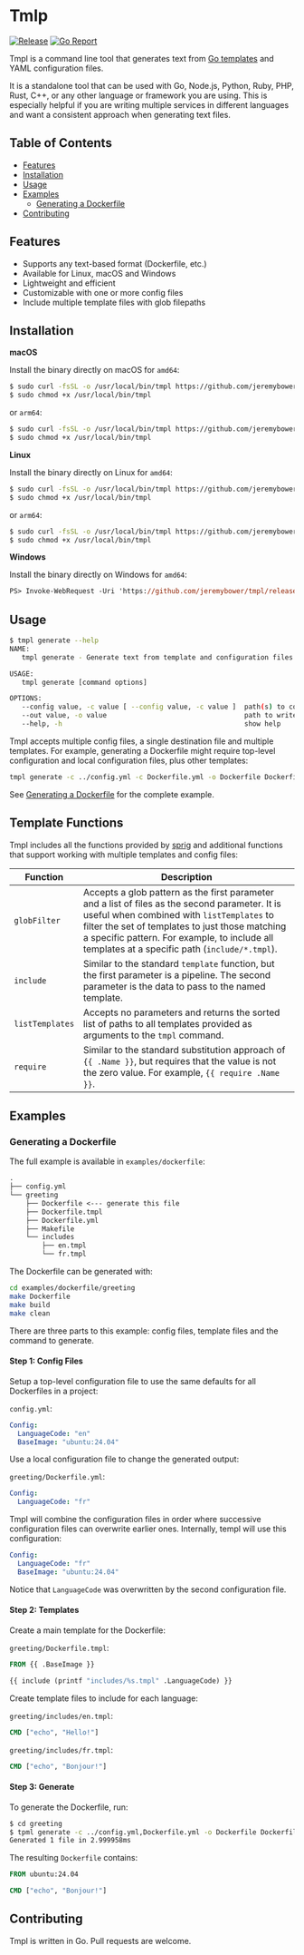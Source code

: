 # Tmlp

[![Release](https://img.shields.io/github/release/jeremybower/tmpl.svg)](https://github.com/jeremybower/tmpl/releases)
[![Go Report](https://goreportcard.com/badge/github.com/jeremybower/tmpl)](https://goreportcard.com/report/github.com/jeremybower/tmpl)

Tmpl is a command line tool that generates text from [Go templates](https://pkg.go.dev/text/template) and YAML configuration files.

It is a standalone tool that can be used with Go, Node.js, Python, Ruby, PHP, Rust, C++, or any other language or framework you are using. This is especially helpful if you are writing multiple services in different languages and want a consistent approach when generating text files.

## Table of Contents

- [Features](#features)
- [Installation](#installation)
- [Usage](#usage)
- [Examples](#examples)
  - [Generating a Dockerfile](#generating-a-dockerfile)
- [Contributing](#contributing)

## Features

- Supports any text-based format (Dockerfile, etc.)
- Available for Linux, macOS and Windows
- Lightweight and efficient
- Customizable with one or more config files
- Include multiple template files with glob filepaths

## Installation

**macOS**

Install the binary directly on macOS for `amd64`:

```sh
$ sudo curl -fsSL -o /usr/local/bin/tmpl https://github.com/jeremybower/tmpl/releases/latest/download/tmpl-darwin-amd64
$ sudo chmod +x /usr/local/bin/tmpl
```

or `arm64`:

```sh
$ sudo curl -fsSL -o /usr/local/bin/tmpl https://github.com/jeremybower/tmpl/releases/latest/download/tmpl-darwin-arm64
$ sudo chmod +x /usr/local/bin/tmpl
```

**Linux**

Install the binary directly on Linux for `amd64`:

```sh
$ sudo curl -fsSL -o /usr/local/bin/tmpl https://github.com/jeremybower/tmpl/releases/latest/download/tmpl-linux-amd64
$ sudo chmod +x /usr/local/bin/tmpl
```

or `arm64`:

```sh
$ sudo curl -fsSL -o /usr/local/bin/tmpl https://github.com/jeremybower/tmpl/releases/latest/download/tmpl-linux-arm64
$ sudo chmod +x /usr/local/bin/tmpl
```

**Windows**

Install the binary directly on Windows for `amd64`:

```ps
PS> Invoke-WebRequest -Uri 'https://github.com/jeremybower/tmpl/releases/latest/download/tmpl-windows-amd64.exe' -OutFile 'c:\temp\tmpl.exe'
```

## Usage

```sh
$ tmpl generate --help
NAME:
   tmpl generate - Generate text from template and configuration files

USAGE:
   tmpl generate [command options]

OPTIONS:
   --config value, -c value [ --config value, -c value ]  path(s) to configuration files
   --out value, -o value                                  path to write the generated file
   --help, -h                                             show help
```

Tmpl accepts multiple config files, a single destination file and multiple templates. For example, generating a Dockerfile might require top-level configuration and local configuration files, plus other templates:

```sh
tmpl generate -c ../config.yml -c Dockerfile.yml -o Dockerfile Dockerfile.tmpl includes/*.tmpl
```

See [Generating a Dockerfile](#generating-a-dockerfile) for the complete example.

## Template Functions

Tmpl includes all the functions provided by [sprig](http://masterminds.github.io/sprig/) and additional functions that support working with multiple templates and config files:

| Function        | Description                                                                                                                                                                                                                                                                                       |
| --------------- | ------------------------------------------------------------------------------------------------------------------------------------------------------------------------------------------------------------------------------------------------------------------------------------------------- |
| `globFilter`    | Accepts a glob pattern as the first parameter and a list of files as the second parameter. It is useful when combined with `listTemplates` to filter the set of templates to just those matching a specific pattern. For example, to include all templates at a specific path (`include/*.tmpl`). |
| `include`       | Similar to the standard `template` function, but the first parameter is a pipeline. The second parameter is the data to pass to the named template.                                                                                                                                               |
| `listTemplates` | Accepts no parameters and returns the sorted list of paths to all templates provided as arguments to the `tmpl` command.                                                                                                                                                                          |
| `require`       | Similar to the standard substitution approach of `{{ .Name }}`, but requires that the value is not the zero value. For example, `{{ require .Name }}`.                                                                                                                                            |

## Examples

### Generating a Dockerfile

The full example is available in `examples/dockerfile`:

```txt
.
├── config.yml
└── greeting
    ├── Dockerfile <--- generate this file
    ├── Dockerfile.tmpl
    ├── Dockerfile.yml
    ├── Makefile
    └── includes
        ├── en.tmpl
        └── fr.tmpl
```

The Dockerfile can be generated with:

```sh
cd examples/dockerfile/greeting
make Dockerfile
make build
make clean
```

There are three parts to this example: config files, template files and the command to generate.

#### Step 1: Config Files

Setup a top-level configuration file to use the same defaults for all Dockerfiles in a project:

`config.yml`:

```yml
Config:
  LanguageCode: "en"
  BaseImage: "ubuntu:24.04"
```

Use a local configuration file to change the generated output:

`greeting/Dockerfile.yml`:

```yml
Config:
  LanguageCode: "fr"
```

Tmpl will combine the configuration files in order where successive configuration files can overwrite earlier ones. Internally, templ will use this configuration:

```yml
Config:
  LanguageCode: "fr"
  BaseImage: "ubuntu:24.04"
```

Notice that `LanguageCode` was overwritten by the second configuration file.

#### Step 2: Templates

Create a main template for the Dockerfile:

`greeting/Dockerfile.tmpl`:

```Dockerfile
FROM {{ .BaseImage }}

{{ include (printf "includes/%s.tmpl" .LanguageCode) }}
```

Create template files to include for each language:

`greeting/includes/en.tmpl`:

```Dockerfile
CMD ["echo", "Hello!"]
```

`greeting/includes/fr.tmpl`:

```Dockerfile
CMD ["echo", "Bonjour!"]
```

#### Step 3: Generate

To generate the Dockerfile, run:

```sh
$ cd greeting
$ tpml generate -c ../config.yml,Dockerfile.yml -o Dockerfile Dockerfile.tmpl includes/*.tmpl
Generated 1 file in 2.999958ms
```

The resulting `Dockerfile` contains:

```Dockerfile
FROM ubuntu:24.04

CMD ["echo", "Bonjour!"]
```

## Contributing

Tmpl is written in Go. Pull requests are welcome.
